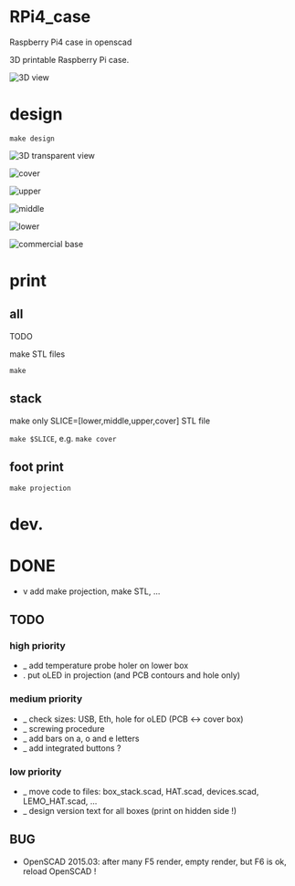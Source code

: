 # RPi4_case

Raspberry Pi4 case in openscad

3D printable Raspberry Pi case.

![3D view](3Dview.png)

# design

`make design`

![3D transparent view](3Dview_tranparent.png)

![cover](box_cover.png)

![upper](box_upper.png)

![middle](box_middle.png)

![lower](box_lower.png)

![commercial base](base_box.jpg)

# print

## all

TODO

make STL files

`make`

## stack

make only SLICE=[lower,middle,upper,cover] STL file

`make $SLICE`, e.g. `make cover`

## foot print

`make projection`

# dev.

# DONE

- v add make projection, make STL, ...

## TODO

### high priority

- _ add temperature probe holer on lower box
- . put oLED in projection (and PCB contours and hole only)

### medium priority

- _ check sizes: USB, Eth, hole for oLED (PCB <-> cover box)
- _ screwing procedure
- _ add bars on a, o and e letters
- _ add integrated buttons ?

### low priority

- _ move code to files: box_stack.scad, HAT.scad, devices.scad, LEMO_HAT.scad, ...
- _ design version text for all boxes (print on hidden side !)

## BUG

- OpenSCAD 2015.03: after many F5 render, empty render, but F6 is ok, reload OpenSCAD !

